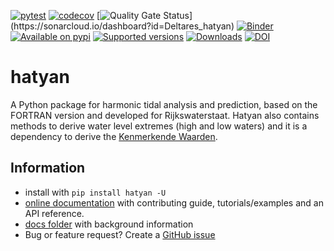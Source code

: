 [![pytest](https://github.com/Deltares/hatyan/actions/workflows/pytest.yml/badge.svg?branch=main)](https://github.com/Deltares/hatyan/actions/workflows/pytest.yml)
[![codecov](https://img.shields.io/codecov/c/github/deltares/hatyan.svg?style=flat-square)](https://app.codecov.io/gh/deltares/hatyan)
[![Quality Gate Status]("https://sonarcloud.io/api/project_badges/measure?project=Deltares_hatyan&metric=alert_status")](https://sonarcloud.io/dashboard?id=Deltares_hatyan)
[![Binder](https://mybinder.org/badge_logo.svg)](https://mybinder.org/v2/gh/Deltares/hatyan/HEAD?urlpath=/tree/docs/notebooks)
[![Available on pypi](https://img.shields.io/pypi/v/hatyan.svg)](https://pypi.python.org/pypi/hatyan)
[![Supported versions](https://img.shields.io/pypi/pyversions/hatyan.svg)](https://pypi.org/project/hatyan)
[![Downloads](https://img.shields.io/pypi/dm/hatyan.svg)](https://pypistats.org/packages/hatyan)
[![DOI](https://zenodo.org/badge/DOI/10.5281/zenodo.6885342.svg)](https://doi.org/10.5281/zenodo.6885342)

# hatyan

A Python package for harmonic tidal analysis and prediction, based on the FORTRAN version and developed for Rijkswaterstaat. Hatyan also contains methods to derive water level extremes (high and low waters) and it is a dependency to derive the [Kenmerkende Waarden](https://github.com/Deltares-research/kenmerkendewaarden).

## Information

- install with ``pip install hatyan -U``
- [online documentation](https://deltares.github.io/hatyan) with contributing guide, tutorials/examples and an API reference.
- [docs folder](https://github.com/Deltares/hatyan/tree/main/docs) with background information
- Bug or feature request? Create a [GitHub issue](https://github.com/Deltares/hatyan/issues)
